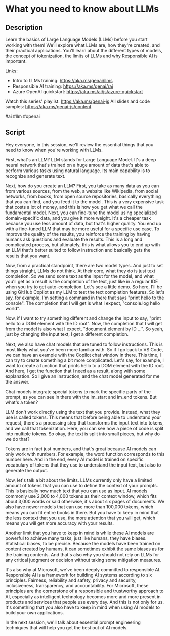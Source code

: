 # What you need to know about LLMs

## Description

Learn the basics of Large Language Models (LLMs) before you start working with them! We'll explore what LLMs are, how they're created, and their practical applications. You'll learn about the different types of models, the concept of tokenization, the limits of LLMs and why Responsible AI is important.

Links:
- Intro to LLMs training: https://aka.ms/genai/llms
- Responsible AI training: https://aka.ms/genai/rai
- Azure OpenAI quickstart: https://aka.ms/ai/js/azure-quickstart

Watch this series' playlist: https://aka.ms/genai-js
All slides and code samples: https://aka.ms/genai-js/content

#ai #llm #openai

## Script

Hey everyone, in this session, we'll review the essential things that you need to know when you're working with LLMs.

First, what's an LLM? LLM stands for Large Language Model. It's a deep neural network that's trained on a huge amount of data that's able to perform various tasks using natural language. Its main capability is to recognize and generate text.

Next, how do you create an LLM? First, you take as many data as you can from various sources, from the web, a website like Wikipedia, from social networks, from books, from open source repositories, basically everything that you can find, and you feed it to the model. This is a very expensive task that costs a lot of money, and this is how you get what we call the fundamental model. Next, you can fine-tune the model using specialized domain-specific data, and you give it more weight. It's a cheaper task because you use less amount of data, but that's higher quality. You end up with a fine-tuned LLM that may be more useful for a specific use case. To improve the quality of the results, you reinforce the training by having humans ask questions and evaluate the results. This is a long and complicated process, but ultimately, this is what allows you to end up with an LLM that's better suited to follow instruction and basically gets the results that you want.

Now, from a practical standpoint, there are two model types. And just to set things straight, LLMs do not think. At their core, what they do is just text completion. So we send some text as the input for the model, and what you'll get as a result is the completion of the text, just like in a regular IDE when you try to get auto-completion. Let's see a little demo. So here, I'll be using GitHub Copilot as my LLM to test the text completion features. So let's say, for example, I'm setting a command in there that says "print hello to the console". The completion that I will get is what I expect, "console.log hello world".

Now, if I want to try something different and change the input to say, "print hello to a DOM element with the ID root". Now, the completion that I will get from the model is also what I expect, "document.element by ID ...". So yeah, just by changing the input text, I get a different completion.

Next, we also have chat models that are tuned to follow instructions. This is most likely what you've been more familiar with. So if I go back to VS Code, we can have an example with the Copilot chat window in there. This time, I can try to create something a bit more complicated. Let's say, for example, I want to create a function that prints hello to a DOM element with the ID root. And here, I get the function that I need as a result, along with some explanation. So I give an instruction, and the chat model generated for me the answer.

Chat models integrate special tokens to mark the specific parts of the prompt, as you can see in there with the im_start and im_end tokens. But what's a token?

LLM don't work directly using the text that you provide. Instead, what they use is called tokens. This means that before being able to understand your request, there's a processing step that transforms the input text into tokens, and we call that tokenization. Here, you can see how a piece of code is split into multiple tokens. So okay, the text is split into small pieces, but why do we do that?

Tokens are in fact just numbers, and that's great because AI models can only work with numbers. For example, the word function corresponds to this number here. And in the end, every AI model is trained on specific vocabulary of tokens that they use to understand the input text, but also to generate the output.

Now, let's talk a bit about the limits. LLMs currently only have a limited amount of tokens that you can use to define the context of your prompts. This is basically how much text that you can use as input. AI models commonly use 2,000 to 4,000 tokens as their context window, which fits about 3,000 words or said otherwise, it's about six pages of documents. We also have newer models that can use more than 100,000 tokens, which means you can fit entire books in there. But you have to keep in mind that the less context that you use, the more attention that you will get, which means you will get more accuracy with your results.

Another limit that you have to keep in mind is while these AI models are powerful to achieve many tasks, just like humans, they have biases. Statistical biases, to be precise. Because the models have been trained on content created by humans, it can sometimes exhibit the same biases as for the training contents. And that's also why you should not rely on LLMs for any critical judgment or decision without taking some mitigation measures.

It's also why at Microsoft, we've been deeply committed to responsible AI. Responsible AI is a framework for building AI systems according to six principles. Fairness, reliability and safety, privacy and security, inclusiveness, transparency, and accountability. For Microsoft, these principles are the cornerstone of a responsible and trustworthy approach to AI, especially as intelligent technology becomes more and more present in products and services that people use every day. And this is not only for us. It's something that you also have to keep in mind when using AI models to build your own applications.

In the next session, we'll talk about essential prompt engineering techniques that will help you get the best out of AI models.
